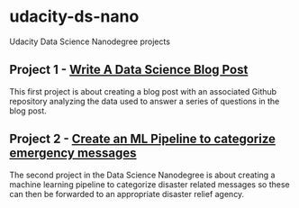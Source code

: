 # udacity-ds-nano

Udacity Data Science Nanodegree projects

## Project 1 - [Write A Data Science Blog Post](Blog-post/README.md)

This first project is about creating a blog post with an associated Github repository analyzing the data used to answer a series of questions in the blog post.

## Project 2 - [Create an ML Pipeline to categorize emergency messages](https://github.com/chrisliatas/dsnd-ml-pipeline)

The second project in the Data Science Nanodegree is about creating a machine learning pipeline to categorize disaster related messages so these can then be forwarded to an appropriate disaster relief agency.
